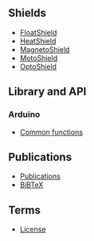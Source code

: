 ## Shields
* [FloatShield][float]
* [HeatShield][heat]
* [MagnetoShield][magneto]
* [MotoShield][moto]
* [OptoShield][opto]
## Library and API
### Arduino
* [Common functions][common]

## Publications
* [Publications][publications]
* [BiBTeX][bibtex]

## Terms
* [License][license]

[home]: https://github.com/gergelytakacs/AutomationShield/wiki
[bibtex]: https://github.com/gergelytakacs/AutomationShield/wiki/BibTeX
[common]: https://github.com/gergelytakacs/AutomationShield/wiki/Common-functions
[float]: https://github.com/gergelytakacs/AutomationShield/wiki/FloatShield
[heat]: https://github.com/gergelytakacs/AutomationShield/wiki/HeatShield
[magneto]: https://github.com/gergelytakacs/AutomationShield/wiki/MagnetoShield
[moto]: https://github.com/gergelytakacs/AutomationShield/wiki/MotoShield
[opto]: https://github.com/gergelytakacs/AutomationShield/wiki/OptoShield
[publications]: https://github.com/gergelytakacs/AutomationShield/wiki/Publications
[license]: https://creativecommons.org/licenses/by-nc/4.0/